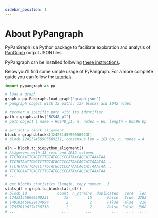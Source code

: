 ```yaml
---
sidebar_position: 1
---
```


# About PyPangraph

PyPanGraph is a Python package to facilitate exploration and analysis of [PanGraph](https://github.com/neherlab/pangraph) output JSON files.

PyPangraph can be installed following [these instructions](installation.md).

Below you'll find some simple usage of PyPangraph. For a more complete guide you can follow the [tutorials](t01-load-graph.md).

```python
import pypangraph as pp

# load a graph
graph = pp.Pangraph.load_graph("graph.json")
# pangraph object with 15 paths, 137 blocks and 1042 nodes

# recover a specific path with its identifier
path = graph.paths["RCS48_p1"]
# path object | name = RCS48_p1, n. nodes = 60, length = 80596 bp

# extract a block alignment
block = graph.blocks[124231456905500231]
# block 124231456905500231, consensus len = 183 bp, n. nodes = 4

aln = block.to_biopython_alignment()
# Alignment with 15 rows and 2932 columns
# TTCTGCAATTGAGTCTTGTATGCCCCCATAACAGCACTAAATAA...
# TTCTGTAATTGAGTCTTGTATGCCCCCATAACAGCACTAAATAA...
# TTCTGTAATTGAGTCTTGTATGCCCCCATAACAGCACTAAATAA...
# TTCTGCAATTGAGTCTTGTATGCCCCCATAACAGCACTAAATAA...
# ...

# get blocks statistics (length, copy number...)
stats_df = graph.to_blockstats_df()
# block_id              count  n_strains  duplicated   core   len
# 124231456905500231       15         15       False   True  2202
# 149501466629434994        2          2       False  False   210
# 279570196774736738        2          2       False  False  1308
# ...                     ...        ...         ...    ...   ...
```